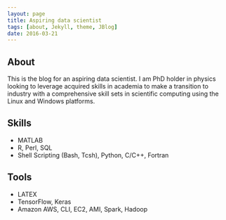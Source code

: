 ```yaml
---
layout: page
title: Aspiring data scientist
tags: [about, Jekyll, theme, JBlog]
date: 2016-03-21
---
```



## About

This is the blog for an aspiring data scientist. I am PhD holder in physics looking to leverage acquired skills in academia to make a transition to industry with a comprehensive skill sets in scientific computing using the Linux and Windows platforms.

## Skills

- MATLAB
- R, Perl, SQL
- Shell Scripting (Bash, Tcsh), Python, C/C++, Fortran


## Tools

- LATEX
- TensorFlow, Keras
- Amazon AWS, CLI, EC2, AMI, Spark, Hadoop



